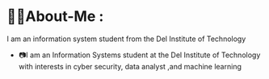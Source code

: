 # 👩‍💻About-Me :
I am an information system student from the Del Institute of Technology 
* 📷I am an Information Systems student at the Del Institute of Technology with interests in cyber security, data analyst ,and machine learning
